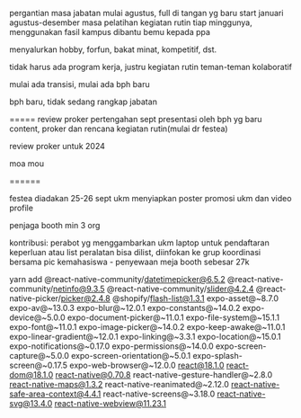 pergantian masa jabatan mulai agustus, full di tangan yg baru start januari
agustus-desember masa pelatihan
kegiatan rutin tiap minggunya, menggunakan fasil kampus dibantu bemu kepada ppa

menyalurkan hobby, forfun, bakat minat, kompetitif, dst.

tidak harus ada program kerja, justru kegiatan rutin teman-teman
kolaboratif

mulai ada transisi, mulai ada bph baru

bph baru, tidak sedang rangkap jabatan


=====
review proker pertengahan sept
presentasi oleh bph yg baru
content, proker dan rencana kegiatan rutin(mulai dr festea)

review proker untuk 2024

moa mou

======

festea diadakan 25-26 sept
ukm menyiapkan poster promosi ukm dan video profile 

penjaga booth min 3 org

kontribusi:
perabot yg menggambarkan ukm
laptop untuk pendaftaran
keperluan atau list peralatan bisa dilist, diinfokan ke grup koordinasi bersama pic kemahasiswa - 
penyewaan meja booth sebesar 27k




yarn add @react-native-community/datetimepicker@6.5.2 @react-native-community/netinfo@9.3.5 @react-native-community/slider@4.2.4 @react-native-picker/picker@2.4.8 @shopify/flash-list@1.3.1 expo-asset@~8.7.0 expo-av@~13.0.3 expo-blur@~12.0.1 expo-constants@~14.0.2 expo-device@~5.0.0 expo-document-picker@~11.0.1 expo-file-system@~15.1.1 expo-font@~11.0.1 expo-image-picker@~14.0.2 expo-keep-awake@~11.0.1 expo-linear-gradient@~12.0.1 expo-linking@~3.3.1 expo-location@~15.0.1 expo-notifications@~0.17.0 expo-permissions@~14.0.0 expo-screen-capture@~5.0.0 expo-screen-orientation@~5.0.1 expo-splash-screen@~0.17.5 expo-web-browser@~12.0.0 react@18.1.0 react-dom@18.1.0 react-native@0.70.8 react-native-gesture-handler@~2.8.0 react-native-maps@1.3.2 react-native-reanimated@~2.12.0 react-native-safe-area-context@4.4.1 react-native-screens@~3.18.0 react-native-svg@13.4.0 react-native-webview@11.23.1